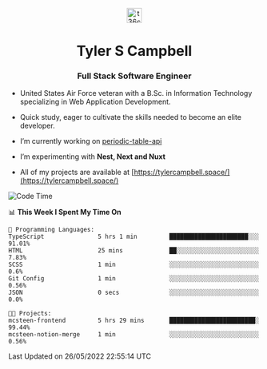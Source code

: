 <p align="center">
<a href="https://www.linkedin.com/in/t36campbell" target="blank"><img align="center" src="https://ik.imagekit.io/t36campbell/Portfolio/linkedin.png.original_m8bbGgPh6.png" alt="t36campbell" height="30" width="30" /></a>
</p>
<h1 align="center">Tyler S Campbell</h1>
<h3 align="center">Full Stack Software Engineer</h3>

* United States Air Force veteran with a B.Sc. in Information Technology specializing in Web Application Development. 

* Quick study, eager to cultivate the skills needed to become an elite developer.

* I’m currently working on [periodic-table-api](https://github.com/t36campbell/periodic-table-api)

* I’m experimenting with **Nest, Next and Nuxt**

* All of my projects are available at [https://tylercampbell.space/](https://tylercampbell.space/)

<!--START_SECTION:waka-->
![Code Time](http://img.shields.io/badge/Code%20Time-1%2C635%20hrs%2058%20mins-blue)

📊 **This Week I Spent My Time On** 

```text
💬 Programming Languages: 
TypeScript               5 hrs 1 min         ██████████████████████░░░   91.01% 
HTML                     25 mins             ██░░░░░░░░░░░░░░░░░░░░░░░   7.83% 
SCSS                     1 min               ░░░░░░░░░░░░░░░░░░░░░░░░░   0.6% 
Git Config               1 min               ░░░░░░░░░░░░░░░░░░░░░░░░░   0.56% 
JSON                     0 secs              ░░░░░░░░░░░░░░░░░░░░░░░░░   0.0%

🐱‍💻 Projects: 
mcsteen-frontend         5 hrs 29 mins       ████████████████████████░   99.44% 
mcsteen-notion-merge     1 min               ░░░░░░░░░░░░░░░░░░░░░░░░░   0.56%

```


 Last Updated on 26/05/2022 22:55:14 UTC
<!--END_SECTION:waka-->
